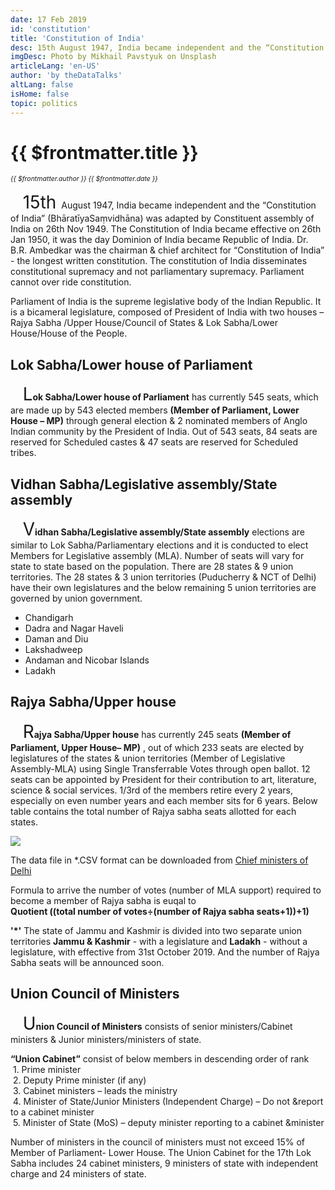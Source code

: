 ```yaml
---
date: 17 Feb 2019
id: 'constitution'
title: 'Constitution of India'
desc: 15th August 1947, India became independent and the “Constitution of India” (BhāratīyaSaṃvidhāna) was adapted by Constituent assembly of India on 26th Nov 1949. The Constitution of India became effective on 26th Jan 1950, it was the day Dominion of India became
imgDesc: Photo by Mikhail Pavstyuk on Unsplash
articleLang: 'en-US'
author: 'by theDataTalks'
altLang: false
isHome: false
topic: politics
---
```


<altLang />

# {{ $frontmatter.title }}
<i style="font-size: 0.75em;"> {{ $frontmatter.author }} {{ $frontmatter.date }} </i>

&nbsp;&nbsp;&nbsp;&nbsp; <span style="font-size:2em;"> 15th </span> August 1947, India became independent and the “Constitution of India” (BhāratīyaSaṃvidhāna) was adapted by Constituent assembly of India on 26th Nov 1949. The Constitution of India became effective on 26th Jan 1950, it was the day Dominion of India became Republic of India. Dr. B.R. Ambedkar was the chairman & chief architect for “Constitution of India” - the longest written constitution. The constitution of India disseminates constitutional supremacy and not parliamentary supremacy. Parliament cannot over ride constitution.

Parliament of India is the supreme legislative body of the Indian Republic. It is a bicameral legislature, composed of President of India with two houses – Rajya Sabha /Upper House/Council of States & Lok Sabha/Lower House/House of the People.

## Lok Sabha/Lower house of Parliament

&nbsp;&nbsp;&nbsp;&nbsp; <span style="font-size:2em;">L</span>**ok Sabha/Lower house of Parliament** has currently 545 seats, which are made up by 543 elected members **(Member of Parliament, Lower House – MP)** through general election & 2 nominated members of Anglo Indian community by the President of India. Out of 543 seats, 84 seats are reserved for Scheduled castes & 47 seats are reserved for Scheduled tribes.

## Vidhan Sabha/Legislative assembly/State assembly

&nbsp;&nbsp;&nbsp;&nbsp; <span style="font-size:2em;">V</span>**idhan Sabha/Legislative assembly/State assembly** elections are similar to Lok Sabha/Parliamentary elections and it is conducted to elect Members for Legislative assembly (MLA). Number of seats will vary for state to state based on the population. There are 28 states & 9 union territories. The 28 states & 3 union territories (Puducherry & NCT of Delhi) have their own legislatures and the below remaining 5 union territories are governed by union government.

* Chandigarh
* Dadra and Nagar Haveli
* Daman and Diu
* Lakshadweep
* Andaman and Nicobar Islands
* Ladakh

## Rajya Sabha/Upper house

&nbsp;&nbsp;&nbsp;&nbsp; <span style="font-size:2em;">R</span>**ajya Sabha/Upper house** has currently 245 seats **(Member of Parliament, Upper House– MP)** , out of which 233 seats are elected by legislatures of the states & union territories (Member of Legislative Assembly-MLA) using Single Transferrable Votes through open ballot. 12 seats can be appointed by President for their contribution to art, literature, science & social services. 1/3rd of the members retire every 2 years, especially on even number years and each member sits for 6 years. Below table contains the total number of Rajya sabha seats allotted for each states.

![](/img/politics/constitution-of-india/figure-markdown/img1.png)

The data file in \*.CSV format can be downloaded from [Chief ministers of Delhi](http://thedatatalks.in/datas/politics/rajyasabha-seats.csv)  

Formula to arrive the number of votes (number of MLA support) required to become a member of Rajya sabha is euqal to  
**Quotient ((total number of votes÷(number of Rajya sabha seats+1))+1)**

**'*'** The state of Jammu and Kashmir is divided into two separate union territories **Jammu & Kashmir** - with a legislature and **Ladakh** - without a legislature, with effective from 31st October 2019. And the number of Rajya Sabha seats will be announced soon. 

## Union Council of Ministers

&nbsp;&nbsp;&nbsp;&nbsp; <span style="font-size:2em;">U</span>**nion Council of Ministers** consists of senior ministers/Cabinet ministers & Junior ministers/ministers of state.

**“Union Cabinet”** consist of below members in descending order of rank  
    &nbsp;1. Prime minister  
    &nbsp;2. Deputy Prime minister (if any)  
    &nbsp;3. Cabinet ministers – leads the ministry  
    &nbsp;4. Minister of State/Junior Ministers (Independent Charge) – Do not &report to a cabinet minister  
    &nbsp;5. Minister of State (MoS) – deputy minister reporting to a cabinet &minister  

Number of ministers in the council of ministers must not exceed 15% of Member of Parliament- Lower House. The Union Cabinet for the 17th Lok Sabha includes 24 cabinet ministers, 9 ministers of state with independent charge and 24 ministers of state.


<style>

</style>